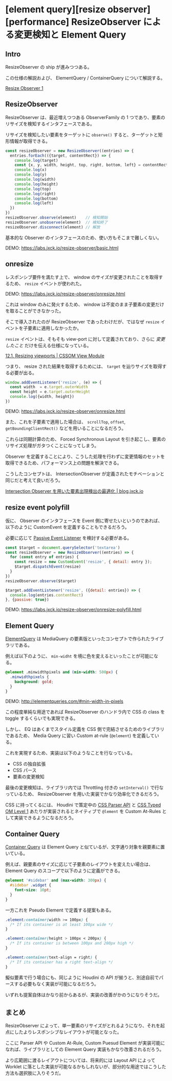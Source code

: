 # [element query][resize observer][performance] ResizeObserver による変更検知と Element Query

## Intro

ResizeObserver の ship が進みつつある。

この仕様の解説および、 ElementQuery / ContainerQuery について解説する。

[Resize Observer 1](https://wicg.github.io/ResizeObserver/)


## ResizeObserver

ResizeObserver は、最近増えつつある ObserverFamily の 1 つであり、要素のリサイズを検知するインタフェースである。

リサイズを検知したい要素をターゲットに `observe()` すると、ターゲットと矩形情報が取得できる。


```javascript
const resizeObserver = new ResizeObserver((entries) => {
  entries.forEach(({target, contentRect}) => {
    console.log(target)
    const {x, y, width, height, top, right, bottom, left} = contentRect
    console.log(x)
    console.log(y)
    console.log(width)
    console.log(height)
    console.log(top)
    console.log(right)
    console.log(bottom)
    console.log(left)
  })
})
resizeObserver.observe(element)    // 検知開始
resizeObserver.unobserve(element)  // 検知終了
resizeObserver.disconnect(element) // 解放
```

基本的な Observer のインタフェースのため、使い方もそこまで難しくない。

DEMO: <https://labs.jxck.io/resize-observer/basic.html>


## onresize

レスポンシブ要件を満たす上で、 window のサイズが変更されたことを取得するため、 `resize` イベントが使われた。

DEMO: <https://labs.jxck.io/resize-observer/onresize.html>

これは window のみに発火するため、 window は不変のまま子要素の変更だけを取ることができなかった。

そこで導入されたのが ResizeObserver であったわけだが、ではなぜ `resize` イベントを子要素に適用しなかったか。

`resize` イベントは、そもそも view-port に対して定義されており、さらに *変更したこと* だけを伝える仕様になっている。

[12.1. Resizing viewports \| CSSOM View Module](https://drafts.csswg.org/cssom-view/#resizing-viewports)

つまり、 resize された結果を取得するためには、 `target` を辿りサイズを取得する必要が出る。


```javascript
window.addEventListener('resize', (e) => {
  const width  = e.target.outerWidth
  const height = e.target.outerHeight
  console.log({width, height})
})
```

DEMO: <https://labs.jxck.io/resize-observer/onresize.html>

また、これを子要素で適用した場合は、 `scrollTop`, `offset`, `getBoundingClientRect()` などを用いることになるだろう。

これらは同期計算のため、 Forced Synchronous Layout を引き起こし、要素のリサイズ処理がガタつくことになってしまう。

Observer を定義することにより、こうした処理を行わずに変更情報のセットを取得できるため、パフォーマンス上の問題を解決できる。

こうしたコンセプトは、 IntersectionObserver が定義されたモチベーションと同じだと考えて良いだろう。

[Intersection Observer を用いた要素出現検出の最適化 \| blog.jxck.io](https://blog.jxck.io/entries/2016-06-25/intersection-observer.html)


## resize event polyfill

仮に、 Observer のインタフェースを Event 側に寄せたいというのであれば、以下のように CustomEvent を定義することもできるだろう。

必要に応じて [Passive Event Listener](https://blog.jxck.io/entries/2016-06-09/passive-event-listeners.html) を検討する必要がある。


```javascript
const $target = document.querySelector('textarea')
const resizeObserver = new ResizeObserver((entries) => {
  for (const entry of entries) {
    const resize = new CustomEvent('resize', { detail: entry });
    $target.dispatchEvent(resize)
  }
})
resizeObserver.observe($target)

$target.addEventListener('resize', ({detail: entries}) => {
  console.log(entries.contentRect)
}, {passive: true})
```

DEMO: <https://labs.jxck.io/resize-observer/onresize-polyfill.html>


## Element Query

[ElementQuery](http://elementqueries.com/) は MediaQuery の要素版といったコンセプトで作られたライブラリである。

例えば以下のように、 `min-widht` を境に色を変えるといったことが可能になる。


```css
@element .minwidthpixels and (min-width: 500px) {
  .minwidthpixels {
    background: gold;
  }
}
```

DEMO: <http://elementqueries.com/#min-width-in-pixels>

この程度単純な用途であれば ResizeObserver のハンドラ内で CSS の class を toggle するくらいでも実現できる。

しかし、 EQ はあくまでスタイル定義を CSS 側で完結させるためのライブラリであるため、 Media Query に習い Custom at-rule (`@element`) を定義している。

これを実現するため、実装は以下のようなことを行なっている。

- CSS の独自拡張
- CSS パース
- 要素の変更検知

最後の変更検知は、ライブラリ内では Throttling 付きの `setInterval()` で行なっているため、 ResizeObserver を用いた実装でかなり効率化できるだろう。

CSS に持ってくるには、 Houdini で策定中の [CSS Parser API](https://drafts.css-houdini.org/css-parser-api/) と [CSS Typed OM Level 1](https://drafts.css-houdini.org/css-typed-om/#normalize-var) あたりが実装されるとネイティブで `@lement` を Custom At-Rules として実装できるようになるだろう。


## Container Query

[Container Query](https://au.si/css-container-element-queries) は Element Query と似ているが、文字通り対象を親要素に置いている。

例えば、親要素のサイズに応じて子要素のレイアウトを変えたい場合は、 Element Query のスコープで以下のように定義ができる。


```css
@element '#sidebar' and (max-width: 300px) {
  #sidebar .widget {
    font-size: 10pt;
  }
}
```

一方これを Pseudo Element で定義する提案もある。


```css
.element:container(width >= 100px) {
  /* If its container is at least 100px wide */
}

.element:container(height > 100px < 200px) {
  /* If its container is between 100px and 200px high */
}

.element:container(text-align = right) {
  /* If its container has a right text-align */
}
```

擬似要素で行う場合にも、同じように Houdini の API が揃うと、別途自前でパースする必要もなく実装が可能になるだろう。

いずれも提案自体はかなり前からあるが、実装の改善がかのうになりそうだ。


## まとめ

ResizeObserver によって、単一要素のリサイズがとれるようになり、それを起点にしたよりレスポンシブなレイアウトが可能となった。

ここに Parser API や Custom At-Rule, Custom Puesud Element が実装可能になれば、ライブラリとしての Element Query 実装もかなり改善されるだろう。

より広範囲に渡るレイアウトについては、将来的には Layout API によって Worklet に落とした実装が可能なるかもしれないが、部分的な用途ではこうした方法も選択肢に入りそうだ。
